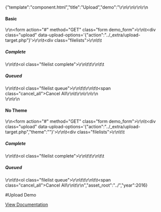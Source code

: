 {"template":"component.html","title":"Upload","demo":"<style>\r\n\t.filelists { margin: 20px 0; }\r\n\t.filelists h5 { margin: 10px 0 0; }\r\n\t.filelists .cancel_all { color: red; cursor: pointer; clear: both; font-size: 10px; margin: 0; text-transform: uppercase; }\r\n\t.filelist { margin: 0; padding: 10px 0; }\r\n\t.filelist li { background: #fff; border-bottom: 1px solid #ECEFF1; font-size: 14px; list-style: none; padding: 5px; }\r\n\t.filelist li:before { display: none; }\r\n\t.filelist li .file { color: #455A64; }\r\n\t.filelist li .progress { color: #B0BEC5; float: right; font-size: 10px; text-transform: uppercase; }\r\n\t.filelist li .cancel { color: red; cursor: pointer; float: right; font-size: 10px; margin: 0 0 0 10px; text-transform: uppercase; }\r\n\t.filelist li.error .progress { color: red; }\r\n\t.filelist li.error .cancel { display: none; }\r\n</style>\r\n\r\n<script>\r\n\t$(document).ready(function() {\r\n\t\t$(\".upload\").upload({\r\n\t\t\tmaxSize: 1073741824,\r\n\t\t\tbeforeSend: onBeforeSend\r\n\t\t}).on(\"start.upload\", onStart)\r\n\t\t  .on(\"complete.upload\", onComplete)\r\n\t\t  .on(\"filestart.upload\", onFileStart)\r\n\t\t  .on(\"fileprogress.upload\", onFileProgress)\r\n\t\t  .on(\"filecomplete.upload\", onFileComplete)\r\n\t\t  .on(\"fileerror.upload\", onFileError)\r\n\t\t  .on(\"queued.upload\", onQueued);\r\n\r\n\t\t$(\".filelist.queue\").on(\"click\", \".cancel\", onCancel);\r\n\t\t$(\".cancel_all\").on(\"click\", onCancelAll);\r\n\t});\r\n\r\n\tfunction onCancel(e) {\r\n\t\tconsole.log(\"Cancel\");\r\n\t\tvar index = $(this).parents(\"li\").data(\"index\");\r\n\t\t$(this).parents(\"form\").find(\".upload\").upload(\"abort\", parseInt(index, 10));\r\n\t}\r\n\r\n\tfunction onCancelAll(e) {\r\n\t\tconsole.log(\"Cancel All\");\r\n\t\t$(this).parents(\"form\").find(\".upload\").upload(\"abort\");\r\n\t}\r\n\r\n\tfunction onBeforeSend(formData, file) {\r\n\t\tconsole.log(\"Before Send\");\r\n\t\tformData.append(\"test_field\", \"test_value\");\r\n\t\t// return (file.name.indexOf(\".jpg\") < -1) ? false : formData; // cancel all jpgs\r\n\t\treturn formData;\r\n\t}\r\n\r\n\tfunction onQueued(e, files) {\r\n\t\tconsole.log(\"Queued\");\r\n\t\tvar html = '';\r\n\t\tfor (var i = 0; i < files.length; i++) {\r\n\t\t\thtml += '<li data-index=\"' + files[i].index + '\"><span class=\"file\">' + files[i].name + '</span><span class=\"cancel\">Cancel</span><span class=\"progress\">Queued</span></li>';\r\n\t\t}\r\n\r\n\t\t$(this).parents(\"form\").find(\".filelist.queue\")\r\n\t\t\t.append(html);\r\n\t}\r\n\r\n\tfunction onStart(e, files) {\r\n\t\tconsole.log(\"Start\");\r\n\t\t$(this).parents(\"form\").find(\".filelist.queue\")\r\n\t\t\t.find(\"li\")\r\n\t\t\t.find(\".progress\").text(\"Waiting\");\r\n\t}\r\n\r\n\tfunction onComplete(e) {\r\n\t\tconsole.log(\"Complete\");\r\n\t\t// All done!\r\n\t}\r\n\r\n\tfunction onFileStart(e, file) {\r\n\t\tconsole.log(\"File Start\");\r\n\t\t$(this).parents(\"form\").find(\".filelist.queue\")\r\n\t\t\t.find(\"li[data-index=\" + file.index + \"]\")\r\n\t\t\t.find(\".progress\").text(\"0%\");\r\n\t}\r\n\r\n\tfunction onFileProgress(e, file, percent) {\r\n\t\tconsole.log(\"File Progress\");\r\n\t\t$(this).parents(\"form\").find(\".filelist.queue\")\r\n\t\t\t.find(\"li[data-index=\" + file.index + \"]\")\r\n\t\t\t.find(\".progress\").text(percent + \"%\");\r\n\t}\r\n\r\n\tfunction onFileComplete(e, file, response) {\r\n\t\tconsole.log(\"File Complete\");\r\n\t\tif (response.trim() === \"\" || response.toLowerCase().indexOf(\"error\") > -1) {\r\n\t\t\t$(this).parents(\"form\").find(\".filelist.queue\")\r\n\t\t\t\t.find(\"li[data-index=\" + file.index + \"]\").addClass(\"error\")\r\n\t\t\t\t.find(\".progress\").text(response.trim());\r\n\t\t} else {\r\n\t\t\tvar $target = $(this).parents(\"form\").find(\".filelist.queue\").find(\"li[data-index=\" + file.index + \"]\");\r\n\t\t\t$target.find(\".file\").text(file.name);\r\n\t\t\t$target.find(\".progress\").remove();\r\n\t\t\t$target.find(\".cancel\").remove();\r\n\t\t\t$target.appendTo( $(this).parents(\"form\").find(\".filelist.complete\") );\r\n\t\t}\r\n\t}\r\n\r\n\tfunction onFileError(e, file, error) {\r\n\t\tconsole.log(\"File Error\");\r\n\t\t$(this).parents(\"form\").find(\".filelist.queue\")\r\n\t\t\t.find(\"li[data-index=\" + file.index + \"]\").addClass(\"error\")\r\n\t\t\t.find(\".progress\").text(\"Error: \" + error);\r\n\t}\r\n</script>\r\n\r\n<h4>Basic</h4>\r\n<form action=\"#\" method=\"GET\" class=\"form demo_form\">\r\n\t<div class=\"upload\" data-upload-options='{\"action\":\"../_extra/upload-target.php\"}'></div>\r\n\t<div class=\"filelists\">\r\n\t\t<h5>Complete</h5>\r\n\t\t<ol class=\"filelist complete\">\r\n\t\t</ol>\r\n\t\t<h5>Queued</h5>\r\n\t\t<ol class=\"filelist queue\">\r\n\t\t</ol>\r\n\t\t<span class=\"cancel_all\">Cancel All</span>\r\n\t</div>\r\n</form>\r\n\r\n<br>\r\n\r\n<h4>No Theme</h4>\r\n<form action=\"#\" method=\"GET\" class=\"form demo_form\">\r\n\t<div class=\"upload\" data-upload-options='{\"action\":\"../_extra/upload-target.php\",\"theme\":\"\"}'></div>\r\n\t<div class=\"filelists\">\r\n\t\t<h5>Complete</h5>\r\n\t\t<ol class=\"filelist complete\">\r\n\t\t</ol>\r\n\t\t<h5>Queued</h5>\r\n\t\t<ol class=\"filelist queue\">\r\n\t\t</ol>\r\n\t\t<span class=\"cancel_all\">Cancel All</span>\r\n\t</div>\r\n</form>","asset_root":"../","year":2016}

 #Upload Demo
<p class="back_link"><a href="http://beta.formstone.it/components/upload">View Documentation</a></p>